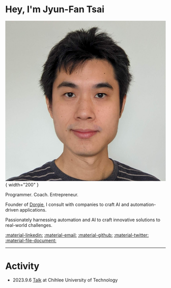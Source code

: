 # Hey, I'm Jyun-Fan Tsai

![](img/profile.jpg){ width="200" }

Programmer. Coach. Entrepreneur.

Founder of [Dorgie](https://www.dorgie.com), I consult with companies to craft AI and automation-driven applications.

Passionately harnessing automation and AI to craft innovative solutions to real-world challenges.

[:material-linkedin:](https://www.linkedin.com/in/jyun-fan-tsai)
[:material-email:](mailto:jftsai@protonmail.com)
[:material-github:](https://github.com/jyunfan)
[:material-twitter:](https://twitter.com/jyunfantsai)
[:material-file-document:](file/resume.pdf)

---

# Activity
* 2023.9.6 [Talk](https://jp100.chihlee.edu.tw/p/406-1040-103835,r1.php) at Chihlee University of Technology